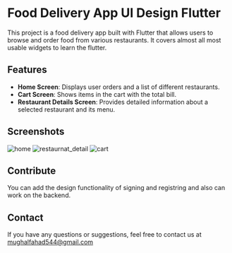 # Food Delivery App UI Design Flutter

This project is a food delivery app built with Flutter that allows users to browse and order food from various restaurants. 
It covers almost all most usable widgets to learn the flutter.

## Features

- **Home Screen**: Displays user orders and a list of different restaurants.
- **Cart Screen**: Shows items in the cart with the total bill.
- **Restaurant Details Screen**: Provides detailed information about a selected restaurant and its menu.

## Screenshots

![home](https://github.com/offfahad/food-delivery-app-ui-flutter/assets/19569802/8cef3513-2b1d-46dd-bf9b-c9efb74f4def)
![restaurnat_detail](https://github.com/offfahad/food-delivery-app-ui-flutter/assets/19569802/1e926036-f1f2-457b-b1c7-ee8d70ad411d)
![cart](https://github.com/offfahad/food-delivery-app-ui-flutter/assets/19569802/fad9823a-6c80-475f-8db1-f4baa6d9c3c9)

## Contribute

You can add the design functionality of signing and registring and also can work on the backend.

## Contact

If you have any questions or suggestions, feel free to contact us at mughalfahad544@gmail.com

